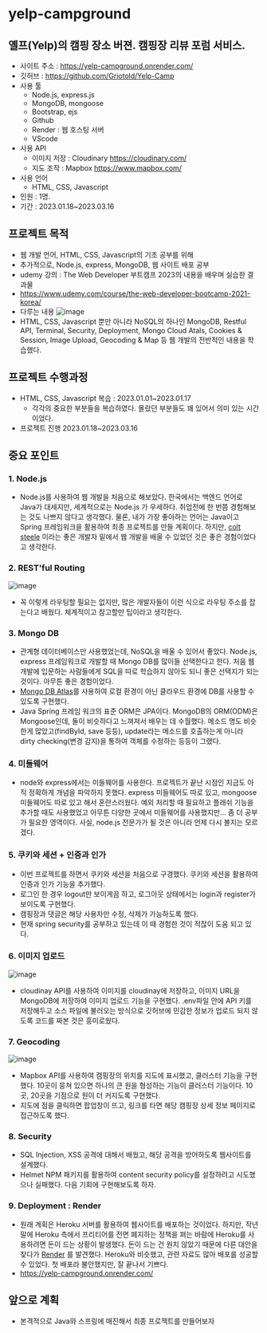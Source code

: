 # yelp-campground
## 옐프(Yelp)의 캠핑 장소 버젼. 캠핑장 리뷰 포럼 서비스.
- 사이트 주소 : https://yelp-campground.onrender.com/
- 깃허브 : https://github.com/Griotold/Yelp-Camp
- 사용 툴
  - Node.js, express.js
  - MongoDB, mongoose
  - Bootstrap, ejs
  - Github
  - Render : 웹 호스팅 서버
  - VScode
- 사용 API
  - 이미지 저장 : Cloudinary https://cloudinary.com/
  - 지도 조작 : Mapbox https://www.mapbox.com/
- 사용 언어
  - HTML, CSS, Javascript
- 인원 : 1명.
- 기간 : 2023.01.18~2023.03.16
## 프로젝트 목적
- 웹 개발 언어, HTML, CSS, Javascript의 기초 공부를 위해 
- 추가적으로, Node.js, express, MongoDB, 웹 사이트 배포 공부
- udemy 강의 : The Web Developer 부트캠프 2023의 내용을 배우며 실습한 결과물
- https://www.udemy.com/course/the-web-developer-bootcamp-2021-korea/
- 다루는 내용
![image](https://user-images.githubusercontent.com/101307758/225553651-01f5d8fe-23f0-4cfb-9a73-adf5c537a731.png)
- HTML, CSS, Javascript 뿐만 아니라 NoSQL의 하나인 MongoDB, Restful API, Terminal, Security, Deployment, Mongo Cloud Atals, Cookies & Session, Image Upload, Geocoding & Map 등 웹 개발의 전반적인 내용을 학습했다.
## 프로젝트 수행과정
- HTML, CSS, Javascript 복습 : 2023.01.01~2023.01.17
  - 각각의 중요한 부분들을 복습하였다. 몰랐던 부분들도 꽤 있어서 의미 있는 시간이었다.
- 프로젝트 진행 2023.01.18~2023.03.16
## 중요 포인트
### 1. Node.js
- Node.js를 사용하여 웹 개발을 처음으로 해보았다. 한국에서는 백엔드 언어로 Java가 대세지만, 세계적으로는 Node.js 가 우세하다. 취업전에 한 번쯤 경험해보는 것도 나쁘지 않다고 생각했다. 물론, 내가 가장 좋아하는 언어는 Java이고 Spring 프레임워크을 활용하여 최종 프로젝트를 만들 계획이다.  하지만, [colt steele](https://www.udemy.com/user/coltsteele/) 이라는 좋은 개발자 밑에서 웹 개발을 배울 수 있었던 것은 좋은 경험이었다고 생각한다.

### 2. REST'ful Routing
![image](https://user-images.githubusercontent.com/101307758/225558266-0a8267ee-66b4-4387-8edf-7a0f1e96cee0.png)
- 꼭 이렇게 라우팅할 필요는 없지만, 많은 개발자들이 이런 식으로 라우팅 주소를 잡는다고 배웠다. 체계적이고 참고할만 팁이라고 생각한다.

### 3. Mongo DB
- 관계형 데이터베이스만 사용했었는데, NoSQL을 배울 수 있어서 좋았다. Node.js, express 프레임워크로 개발할 때 Mongo DB를 많이들 선택한다고 한다. 처음 웹 개발에 입문하는 사람들에게 SQL을 따로 학습하지 않아도 되니 좋은 선택지가 되는 것이다. 아무튼 좋은 경험이었다.
- [Mongo DB Atlas](https://www.mongodb.com/docs/atlas/)를 사용하여 로컬 환경이 아닌 클라우드 환경에 DB를 사용할 수 있도록 구현했다.
- Java Spring 프레임 워크의 표준 ORM은 JPA이다. MongoDB의 ORM(ODM)은 Mongoose인데, 둘이 비슷하다고 느껴져서 배우는 데 수월했다. 메소드 명도 비슷한게 많았고(findById, save 등등), update라는 메소드를 호출하는게 아니라 dirty checking(변경 감지)을 통하여 객체를 수정하는 등등이 그랬다.

### 4. 미들웨어
- node와 express에서는 미들웨어를 사용한다. 프로젝트가 끝난 시점인 지금도 아직 정확하게 개념을 파악하지 못했다. express 미들웨어도 따로 있고, mongoose 미들웨어도 따로 있고 해서 혼란스러웠다. 예외 처리할 때 필요하고 플래쉬 기능을 추가할 때도 사용했었고 아무튼 다양한 곳에서 미들웨어를 사용했지만... 좀 더 공부가 필요한 영역이다. 사실, node.js 전문가가 될 것은 아니라 언제 다시 볼지는 모르겠다. 

### 5. 쿠키와 세션 + 인증과 인가
- 이번 프로젝트를 하면서 쿠키와 세션을 처음으로 구경했다. 쿠키와 세션을 활용하여 인증과 인가 기능을 추가했다.
- 로그인 한 경우 logout만 보이게끔 하고, 로그아웃 상태에서는 login과 register가 보이도록 구현했다.
- 캠핑장과 댓글은 해당 사용자만 수정, 삭제가 가능하도록 했다.
- 현재 spring security를 공부하고 있는데 이 때 경험한 것이 적잖이 도움 되고 있다. 

### 6. 이미지 업로드
![image](https://user-images.githubusercontent.com/101307758/225565791-9c331fc9-0425-45f7-a3e6-00a587c0ed08.png)
- cloudinay API를 사용하여 이미지를 cloudinay에 저장하고, 이미지 URL을 MongoDB에 저장하여 이미지 업로드 기능을 구현했다. .env파일 안에 API 키를 저장해두고 소스 파일에 불러오는 방식으로 깃허브에 민감한 정보가 업로드 되지 않도록 코드를 짜본 것은 흥미로웠다.

### 7. Geocoding
![image](https://user-images.githubusercontent.com/101307758/225564222-899fa9cb-d421-4f87-8e9f-68cf2a024327.png)
- Mapbox API를 사용하여 캠핑장의 위치를 지도에 표시했고, 클러스터 기능을 구현했다. 10곳이 뭉쳐 있으면 하나의 큰 원을 형성하는 기능이 클러스터 기능이다. 10곳, 20곳을 기점으로 원이 더 커지도록 구현했다.
- 지도에 점을 클릭하면 팝업창이 뜨고, 링크를 타면 해당 캠핑장 상세 정보 페이지로 접근하도록 했다. 

### 8. Security
- SQL Injection, XSS 공격에 대해서 배웠고, 해당 공격을 방어하도록 웹사이트를 설계했다.
- Helmet NPM 패키지를 활용하여 content security policy를 설정하려고 시도했으나 실패했다. 다음 기회에 구현해보도록 하자.

### 9. Deployment : Render
- 원래 계획은 Heroku 서버를 활용하여 웹사이트를 배포하는 것이었다. 하지만, 작년 말에 Heroku 측에서 프리티어를 전면 폐지하는 정책을 펴는 바람에 Heroku를 사용하려면 돈이 드는 상황이 발생했다. 돈이 드는 건 원치 않았기 때문에 다른 대안을 찾다가 [Render](https://render.com/) 를 발견했다. Heroku와 비슷했고, 관련 자료도 많아 배포를 성공할 수 있었다. 첫 배포라 불안했지만, 잘 끝나서 기쁘다. 
- https://yelp-campground.onrender.com/

## 앞으로 계획
- 본격적으로 Java와 스프링에 매진해서 최종 프로젝트를 만들어보자 
